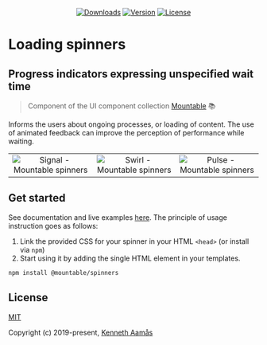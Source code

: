 <p align="center">
    <a href="https://npmcharts.com/compare/@mountable/spinners?minimal=true"><img src="https://img.shields.io/npm/dm/@mountable/spinners.svg" alt="Downloads"></a>
    <a href="https://www.npmjs.com/package/@mountable/spinners"><img src="https://img.shields.io/npm/v/@mountable/spinners.svg" alt="Version"></a>
    <a href="https://www.npmjs.com/package/@mountable/spinners"><img src="https://img.shields.io/npm/l/@mountable/spinners.svg" alt="License"></a>
</p>

# Loading spinners
## Progress indicators expressing unspecified wait time

>Component of the UI component collection [Mountable](https://mountable.dev/ "Mountable provides a collection of independent UI components and utilities, ready to be mounted to any web application.") :books:

Informs the users about ongoing processes, or loading of content. The use of animated feedback can improve the perception of performance while waiting.

<table>
    <tbody>
        <tr style="border:none">
            <td align="center" style="border:none">
                <img alt="Signal - Mountable spinners" src="https://media.giphy.com/media/PjZrCv7ZpQ3mo43gM6/giphy.gif">
            </td>
            <td align="center" style="border:none">
                <img alt="Swirl - Mountable spinners" src="https://media.giphy.com/media/jOyc6HlUzRE9x5LdHK/giphy.gif">
            </td>
            <td align="center" style="border:none">
                <img alt="Pulse - Mountable spinners" src="https://media.giphy.com/media/UrOfZHanvykUrbamLR/giphy.gif">
            </td>
        </tr>
    </tbody>
</table>



## Get started

See documentation and live examples [here](https://mountable.dev/spinners "Mountable loading spinners"). The principle of usage instruction goes as follows:

1. Link the provided CSS for your spinner in your HTML `<head>` (or install via `npm`)
2. Start using it by adding the single HTML element in your templates.

``` bash
npm install @mountable/spinners
```



## License

[MIT](http://opensource.org/licenses/MIT)

Copyright (c) 2019-present, [Kenneth Aamås](https://github.com/knekki "Kenneth's Github profile") 